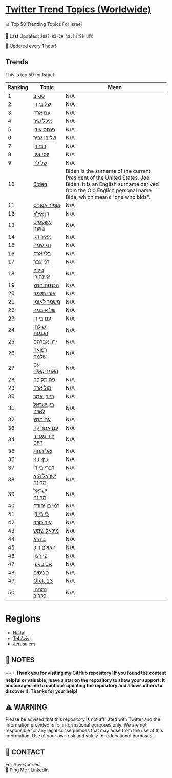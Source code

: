 [Twitter Trend Topics (Worldwide)](https://github.com/ErcinDedeoglu/Twitter-Trend-Topics)
==========


📊 Top 50 Trending Topics For Israel

📆 Last Updated: `2023-03-29 18:24:50 UTC`

🔧 Updated every 1 hour!


## Trends

This is top 50 for Israel

| Ranking | Topic | Mean |
| ------- | ------------ | ------------ |
| 1 | [סוג ב](http://twitter.com/search?q=%d7%a1%d7%95%d7%92+%d7%91) | N/A |
| 2 | [של ביידן](http://twitter.com/search?q=%d7%a9%d7%9c+%d7%91%d7%99%d7%99%d7%93%d7%9f) | N/A |
| 3 | [עם ארה](http://twitter.com/search?q=%d7%a2%d7%9d+%d7%90%d7%a8%d7%94) | N/A |
| 4 | [מיכל שיר](http://twitter.com/search?q=%d7%9e%d7%99%d7%9b%d7%9c+%d7%a9%d7%99%d7%a8) | N/A |
| 5 | [פנחס עידן](http://twitter.com/search?q=%d7%a4%d7%a0%d7%97%d7%a1+%d7%a2%d7%99%d7%93%d7%9f) | N/A |
| 6 | [של בן גביר](http://twitter.com/search?q=%d7%a9%d7%9c+%d7%91%d7%9f+%d7%92%d7%91%d7%99%d7%a8) | N/A |
| 7 | [ו ביידן](http://twitter.com/search?q=%d7%95+%d7%91%d7%99%d7%99%d7%93%d7%9f) | N/A |
| 8 | [יוסי אלי](http://twitter.com/search?q=%d7%99%d7%95%d7%a1%d7%99+%d7%90%d7%9c%d7%99) | N/A |
| 9 | [של לה](http://twitter.com/search?q=%d7%a9%d7%9c+%d7%9c%d7%94) | N/A |
| 10 | [Biden](http://twitter.com/search?q=Biden) | Biden is the surname of the current President of the United States, Joe Biden. It is an English surname derived from the Old English personal name Bida, which means "one who bids". |
| 11 | [אופיר אקוניס](http://twitter.com/search?q=%d7%90%d7%95%d7%a4%d7%99%d7%a8+%d7%90%d7%a7%d7%95%d7%a0%d7%99%d7%a1) | N/A |
| 12 | [דן אילוז](http://twitter.com/search?q=%d7%93%d7%9f+%d7%90%d7%99%d7%9c%d7%95%d7%96) | N/A |
| 13 | [משפטים בושה](http://twitter.com/search?q=%d7%9e%d7%a9%d7%a4%d7%98%d7%99%d7%9d+%d7%91%d7%95%d7%a9%d7%94) | N/A |
| 14 | [מאיר דגן](http://twitter.com/search?q=%d7%9e%d7%90%d7%99%d7%a8+%d7%93%d7%92%d7%9f) | N/A |
| 15 | [חג שמח](http://twitter.com/search?q=%d7%97%d7%92+%d7%a9%d7%9e%d7%97) | N/A |
| 16 | [בלי ארה](http://twitter.com/search?q=%d7%91%d7%9c%d7%99+%d7%90%d7%a8%d7%94) | N/A |
| 17 | [דני צבר](http://twitter.com/search?q=%d7%93%d7%a0%d7%99+%d7%a6%d7%91%d7%a8) | N/A |
| 18 | [טליה איינהורן](http://twitter.com/search?q=%d7%98%d7%9c%d7%99%d7%94+%d7%90%d7%99%d7%99%d7%a0%d7%94%d7%95%d7%a8%d7%9f) | N/A |
| 19 | [הכנסת חמץ](http://twitter.com/search?q=%d7%94%d7%9b%d7%a0%d7%a1%d7%aa+%d7%97%d7%9e%d7%a5) | N/A |
| 20 | [אורי משגב](http://twitter.com/search?q=%d7%90%d7%95%d7%a8%d7%99+%d7%9e%d7%a9%d7%92%d7%91) | N/A |
| 21 | [משמר לאומי](http://twitter.com/search?q=%d7%9e%d7%a9%d7%9e%d7%a8+%d7%9c%d7%90%d7%95%d7%9e%d7%99) | N/A |
| 22 | [של אובמה](http://twitter.com/search?q=%d7%a9%d7%9c+%d7%90%d7%95%d7%91%d7%9e%d7%94) | N/A |
| 23 | [עם ביידן](http://twitter.com/search?q=%d7%a2%d7%9d+%d7%91%d7%99%d7%99%d7%93%d7%9f) | N/A |
| 24 | [שולחן הכנסת](http://twitter.com/search?q=%d7%a9%d7%95%d7%9c%d7%97%d7%9f+%d7%94%d7%9b%d7%a0%d7%a1%d7%aa) | N/A |
| 25 | [ירון אברהם](http://twitter.com/search?q=%d7%99%d7%a8%d7%95%d7%9f+%d7%90%d7%91%d7%a8%d7%94%d7%9d) | N/A |
| 26 | [רפואה שלמה](http://twitter.com/search?q=%d7%a8%d7%a4%d7%95%d7%90%d7%94+%d7%a9%d7%9c%d7%9e%d7%94) | N/A |
| 27 | [עם האמריקאים](http://twitter.com/search?q=%d7%a2%d7%9d+%d7%94%d7%90%d7%9e%d7%a8%d7%99%d7%a7%d7%90%d7%99%d7%9d) | N/A |
| 28 | [פה תקיפה](http://twitter.com/search?q=%d7%a4%d7%94+%d7%aa%d7%a7%d7%99%d7%a4%d7%94) | N/A |
| 29 | [מול ארה](http://twitter.com/search?q=%d7%9e%d7%95%d7%9c+%d7%90%d7%a8%d7%94) | N/A |
| 30 | [ביידן אמר](http://twitter.com/search?q=%d7%91%d7%99%d7%99%d7%93%d7%9f+%d7%90%d7%9e%d7%a8) | N/A |
| 31 | [בין ישראל לארה](http://twitter.com/search?q=%d7%91%d7%99%d7%9f+%d7%99%d7%a9%d7%a8%d7%90%d7%9c+%d7%9c%d7%90%d7%a8%d7%94) | N/A |
| 32 | [עם חמץ](http://twitter.com/search?q=%d7%a2%d7%9d+%d7%97%d7%9e%d7%a5) | N/A |
| 33 | [עם אמריקה](http://twitter.com/search?q=%d7%a2%d7%9d+%d7%90%d7%9e%d7%a8%d7%99%d7%a7%d7%94) | N/A |
| 34 | [ירד מסדר היום](http://twitter.com/search?q=%d7%99%d7%a8%d7%93+%d7%9e%d7%a1%d7%93%d7%a8+%d7%94%d7%99%d7%95%d7%9d) | N/A |
| 35 | [ואל תחת](http://twitter.com/search?q=%d7%95%d7%90%d7%9c+%d7%aa%d7%97%d7%aa) | N/A |
| 36 | [כיף כף](http://twitter.com/search?q=%d7%9b%d7%99%d7%a3+%d7%9b%d7%a3) | N/A |
| 37 | [דברי ביידן](http://twitter.com/search?q=%d7%93%d7%91%d7%a8%d7%99+%d7%91%d7%99%d7%99%d7%93%d7%9f) | N/A |
| 38 | [ישראל היא מדינה](http://twitter.com/search?q=%d7%99%d7%a9%d7%a8%d7%90%d7%9c+%d7%94%d7%99%d7%90+%d7%9e%d7%93%d7%99%d7%a0%d7%94) | N/A |
| 39 | [ישראל מדינה](http://twitter.com/search?q=%d7%99%d7%a9%d7%a8%d7%90%d7%9c+%d7%9e%d7%93%d7%99%d7%a0%d7%94) | N/A |
| 40 | [רמי בן יהודה](http://twitter.com/search?q=%d7%a8%d7%9e%d7%99+%d7%91%d7%9f+%d7%99%d7%94%d7%95%d7%93%d7%94) | N/A |
| 41 | [כי ביידן](http://twitter.com/search?q=%d7%9b%d7%99+%d7%91%d7%99%d7%99%d7%93%d7%9f) | N/A |
| 42 | [עוד כוכב](http://twitter.com/search?q=%d7%a2%d7%95%d7%93+%d7%9b%d7%95%d7%9b%d7%91) | N/A |
| 43 | [מיכאל שמש](http://twitter.com/search?q=%d7%9e%d7%99%d7%9b%d7%90%d7%9c+%d7%a9%d7%9e%d7%a9) | N/A |
| 44 | [ב היא](http://twitter.com/search?q=%d7%91+%d7%94%d7%99%d7%90) | N/A |
| 45 | [האולם ריק](http://twitter.com/search?q=%d7%94%d7%90%d7%95%d7%9c%d7%9d+%d7%a8%d7%99%d7%a7) | N/A |
| 46 | [פי רצון](http://twitter.com/search?q=%d7%a4%d7%99+%d7%a8%d7%a6%d7%95%d7%9f) | N/A |
| 47 | [אביב גפן](http://twitter.com/search?q=%d7%90%d7%91%d7%99%d7%91+%d7%92%d7%a4%d7%9f) | N/A |
| 48 | [כ ניסים](http://twitter.com/search?q=%d7%9b+%d7%a0%d7%99%d7%a1%d7%99%d7%9d) | N/A |
| 49 | [Ofek 13](http://twitter.com/search?q=Ofek+13) | N/A |
| 50 | [נתניהו בקרוב](http://twitter.com/search?q=%d7%a0%d7%aa%d7%a0%d7%99%d7%94%d7%95+%d7%91%d7%a7%d7%a8%d7%95%d7%91) | N/A |



# Regions

* [Haifa](</Israel/Haifa.md>)
* [Tel Aviv](</Israel/Tel Aviv.md>)
* [Jerusalem](</Israel/Jerusalem.md>)



## 📝 NOTES

⭐⭐⭐ **Thank you for visiting my GitHub repository! If you found the content helpful or valuable, leave a star on the repository to show your support. It encourages me to continue updating the repository and allows others to discover it. Thanks for your help!**


## ⚠️ WARNING

Please be advised that this repository is not affiliated with Twitter and the information provided is for informational purposes only. We are not responsible for any legal consequences that may arise from the use of this information. Use at your own risk and solely for educational purposes.


## 📨 CONTACT

 For Any Queries:  
            🏓 Ping Me : [LinkedIn](https://www.linkedin.com/in/ercindedeoglu/)
